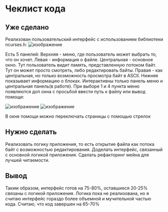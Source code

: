 # Чеклист кода
## Уже сделано
Реализован пользовательский интерфейс с использованием библиотеки ncurses.h:
![изображение](https://github.com/BaTyANl/OSISP/assets/159899923/4c6d904f-ed4f-4943-8916-e3a53b672eda)

Есть 5 панелей: Верхняя - меню, где пользователь может выбрать то, что он хочет. Левая - информация о файле. Центральная - основное окно. Тут пользователь видит память, представленную потоком байт. Тут он может просто смотреть, либо редактировать байты. Правая - как центральная, но только возможность просмотра байт в ASCII. Нижняя показывает информацию о блоках. Интерактивны только панель меню и центральная панель(в работе). При выборе 1 и 4 пункта меню появляются доп окна с просьбой ввести путь к файлу или вывод помощи:

![изображение](https://github.com/BaTyANl/OSISP/assets/159899923/51a78c0b-d7c2-42d1-b87b-ec842e0fdc31)
![изображение](https://github.com/BaTyANl/OSISP/assets/159899923/515ce9f2-ebc4-4a04-af37-f48327719bb6)

В окне помощи можно переключать страницы с помощью стрелок


## Нужно сделать
Реализовать логику приложения, то есть открытие файла как потока байт с возможностью редактирования. Доделать интерфейс, связанный с основной логикой приложения. Сделать рефакторинг мейна для лучшей читаемости.

## Вывод
Таким образом, интерфейс готов на 75-80%, оставшиеся 20-25% связаны с логикой приложения. Логика пока не реализована, но я считаю интерфейс гораздо более объемной и мучительной частью кода. Считаю, что код завершен на 65-70%
